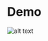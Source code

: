 # Demo
![alt text]([http://url/to/img.png](https://drive.google.com/file/d/1wApEWpmyq4UZRuTn-NtWKqfyODeGEGxj/view?usp=drive_link))

